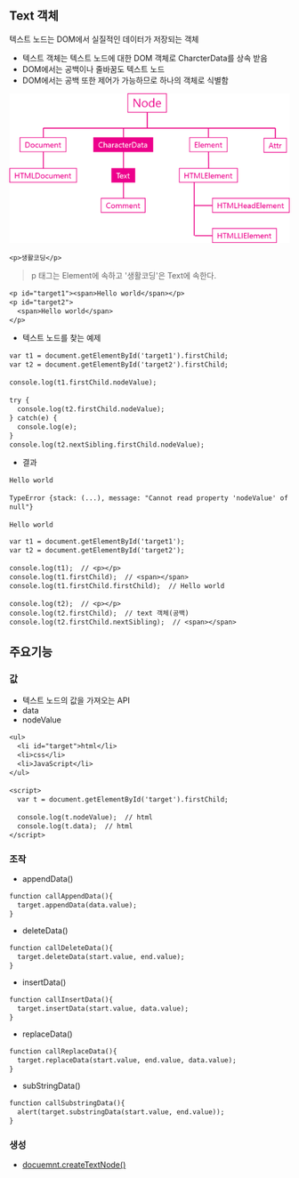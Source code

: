## Text 객체
텍스트 노드는 DOM에서 실질적인 데이터가 저장되는 객체
- 텍스트 객체는 텍스트 노드에 대한 DOM 객체로 CharcterData를 상속 받음
- DOM에서는 공백이나 줄바꿈도 텍스트 노드
- DOM에서는 공백 또한 제어가 가능하므로 하나의 객체로 식별함

![Text객체](images/jsw12.png)


```
<p>생활코딩</p>
```
> p 태그는 Element에 속하고 '생활코딩'은 Text에 속한다.

```
<p id="target1"><span>Hello world</span></p>
<p id="target2">
  <span>Hello world</span>
</p>
```
- 텍스트 노드를 찾는 예제
```
var t1 = document.getElementById('target1').firstChild;
var t2 = document.getElementById('target2').firstChild;
 
console.log(t1.firstChild.nodeValue);

try {
  console.log(t2.firstChild.nodeValue);   
} catch(e) {
  console.log(e);
}
console.log(t2.nextSibling.firstChild.nodeValue);
```
- 결과
```
Hello world

TypeError {stack: (...), message: "Cannot read property 'nodeValue' of null"}

Hello world
```
```
var t1 = document.getElementById('target1');
var t2 = document.getElementById('target2');

console.log(t1);  // <p></p>
console.log(t1.firstChild);  // <span></span>
console.log(t1.firstChild.firstChild);  // Hello world

console.log(t2);  // <p></p>
console.log(t2.firstChild);  // text 객체(공백)
console.log(t2.firstChild.nextSibling);  // <span></span>
```


## 주요기능
### 값
- 텍스트 노드의 값을 가져오는 API
- data
- nodeValue
```
<ul>
  <li id="target">html</li> 
  <li>css</li>
  <li>JavaScript</li>
</ul>

<script>
  var t = document.getElementById('target').firstChild;

  console.log(t.nodeValue);  // html
  console.log(t.data);  // html
</script>
```

### 조작
- appendData()
```
function callAppendData(){
  target.appendData(data.value);
}
```
- deleteData()
```
function callDeleteData(){
  target.deleteData(start.value, end.value);
}
```
- insertData()
```
function callInsertData(){
  target.insertData(start.value, data.value);
}
```
- replaceData()
```
function callReplaceData(){
  target.replaceData(start.value, end.value, data.value);
}
```
- subStringData()
```
function callSubstringData(){
  alert(target.substringData(start.value, end.value));
}
```


### 생성
- [docuemnt.createTextNode()](https://opentutorials.org/module/904/6701)
